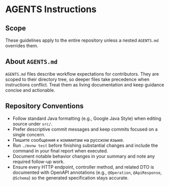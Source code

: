 # AGENTS Instructions
## Scope
These guidelines apply to the entire repository unless a nested `AGENTS.md` overrides them.
## About `AGENTS.md`
`AGENTS.md` files describe workflow expectations for contributors. They are scoped to their directory tree, so deeper files take
 precedence when instructions conflict. Treat them as living documentation and keep guidance concise and actionable.
## Repository Conventions
- Follow standard Java formatting (e.g., Google Java Style) when editing source under `src/`.
- Prefer descriptive commit messages and keep commits focused on a single concern.
- Пишите сообщения к коммитам на русском языке.
- Run `./mvnw test` before finishing substantial changes and include the command in your final report when executed.
- Document notable behavior changes in your summary and note any required follow-up work.
- Ensure every HTTP endpoint, controller method, and related DTO is documented with OpenAPI annotations (e.g., `@Operation`, `@ApiResponse`, `@Schema`) so the generated specification stays accurate.
